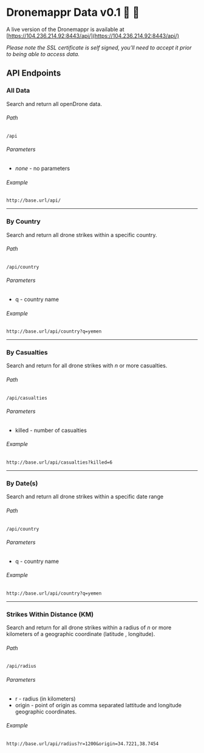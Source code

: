 # Dronemappr Data v0.1 :camel: :rocket:

A live version of the Dronemappr is available at [https://104.236.214.92:8443/api/](https://104.236.214.92:8443/api/)

_Please note the SSL certificate is self signed, you'll need to accept it prior to being able to access data._

## API Endpoints


### All Data

Search and return all openDrone data.

###### Path

    /api

###### Parameters

+ *none* - no parameters

###### Example
    http://base.url/api/

---

### By Country

Search and return all drone strikes within a specific country.

###### Path

    /api/country

###### Parameters

+ q - country name

###### Example
    http://base.url/api/country?q=yemen

---

### By Casualties

Search and return for all drone strikes with *n* or more casualties.

###### Path

    /api/casualties

###### Parameters

+ killed - number of casualties

###### Example
    http://base.url/api/casualties?killed=6

---

### By Date(s)

Search and return all drone strikes within a specific date range

###### Path

    /api/country

###### Parameters

+ q - country name

###### Example
    http://base.url/api/country?q=yemen

---

### Strikes Within Distance (KM)

Search and return for all drone strikes within a radius of *n* or more kilometers of a geographic coordinate (latitude , longitude).

###### Path

    /api/radius

###### Parameters

+ r - radius (in kilometers)
+ origin - point of origin as comma separated lattitude and longitude geographic coordinates.

###### Example
    http://base.url/api/radius?r=1200&origin=34.7221,38.7454
